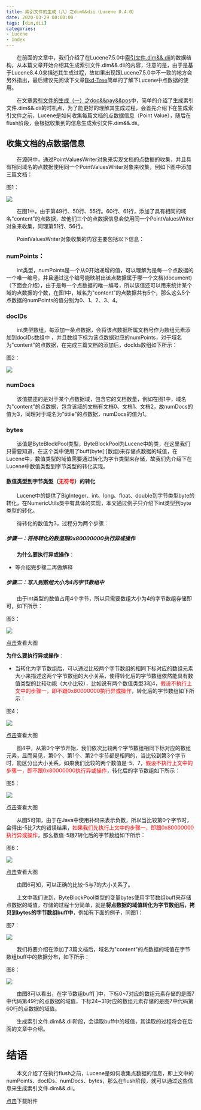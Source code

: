 ```yaml
---
title: 索引文件的生成（八）之dim&&dii（Lucene 8.4.0）
date: 2020-03-29 00:00:00
tags: [dim,dii]
categories:
- Lucene
- Index
---
```


&emsp;&emsp;在前面的文章中，我们介绍了在Lucene7.5.0中[索引文件.dim&&.dii](https://www.amazingkoala.com.cn/Lucene/suoyinwenjian/2019/0424/索引文件之dim&&dii)的数据结构，从本篇文章开始介绍其生成索引文件.dim&&.dii的内容，注意的是，由于是基于Lucene8.4.0来描述其生成过程，故如果出现跟Lucene7.5.0中不一致的地方会另外指出，最后建议先阅读下文章[Bkd-Tree](https://www.amazingkoala.com.cn/Lucene/gongjulei/2019/0422/Bkd-Tree)简单的了解下Lucene中点数据的使用。

&emsp;&emsp;在文章[索引文件的生成（一）之doc&&pay&&pos](https://www.amazingkoala.com.cn/Lucene/Index/2019/1226/索引文件的生成（一）之doc&&pay&&pos)中，简单的介绍了生成索引文件.dim&&.dii的时机点，为了能更好的理解其生成过程，会首先介绍下在生成索引文件之前，Lucene是如何收集每篇文档的点数据信息（Point Value），随后在flush阶段，会根据收集到的信息生成索引文件.dim&&.dii。

## 收集文档的点数据信息

&emsp;&emsp;在源码中，通过PointValuesWriter对象来实现文档的点数据的收集，并且具有相同域名的点数据使用同一个PointValuesWriter对象来收集，例如下图中添加三篇文档：

图1：

<img src="http://www.amazingkoala.com.cn/uploads/lucene/index/索引文件的生成/索引文件的生成（八）/1.png">

&emsp;&emsp;在图1中，由于第49行、50行、55行。60行、61行，添加了具有相同的域名“content”的点数据，故他们三个的点数据信息会使用同一个PointValuesWriter对象来收集，同理第51行、56行。

&emsp;&emsp;PointValuesWriter对象收集的内容主要包括以下信息：

### numPoints： 

&emsp;&emsp;int类型，numPoints是一个从0开始递增的值，可以理解为是每一个点数据的一个唯一编号，并且通过这个编号能映射出该点数据属于哪一个文档(document)（下面会介绍），由于是每一个点数据的唯一编号，所以该值还可以用来统计某个域的点数据的个数，在图1中，域名为"content"的点数据共有5个，那么这么5个点数据的numPoints的值分别为0、1、2、3、4。

### docIDs

&emsp;&emsp;int类型数组，每添加一条点数据，会将该点数据所属文档号作为数组元素添加到docIDs数组中 ，并且数组下标为该点数据对应的numPoints，对于域名为"content"的点数据，在完成三篇文档的添加后，docIds数组如下所示：

图2：

<img src="http://www.amazingkoala.com.cn/uploads/lucene/index/索引文件的生成/索引文件的生成（八）/2.png">

### numDocs

&emsp;&emsp;该值描述的是对于某个点数据域，包含它的文档数量，例如在图1中，域名为"content"的点数据，包含该域的文档有文档0、文档1、文档2，故numDocs的值为3，同理对于域名为"titile"的点数据，numDocs的值为1。

### bytes

&emsp;&emsp;该值是ByteBlockPool类型，ByteBlockPool为Lucene中的类，在这里我们只需要知道，在这个类中使用了buff(byte[ ]数组)来存储点数据的域值，在Lucene中，数值类型的域值需要通过转化为字节类型来存储，故我们先介绍下在Lucene中数值类型到字节类型的转化实现。

#### 数值类型到字节类型（<font color=Red>无符号</font>）的转化

&emsp;&emsp;Lucene中的提供了BigInteger、int、long、float、double到字节类型byte的转化，在NumericUtils类中有具体的实现，本文通过例子只介绍下int类型到byte类型的转化。

&emsp;&emsp;待转化的数值为3，过程分为两个步骤：

##### 步骤一：将待转化的数值跟0x80000000执行异或操作

&emsp;&emsp;**为什么要执行异或操作**：

- 等介绍完步骤二再做解释

##### 步骤二：写入到数组大小为4的字节数组中

&emsp;&emsp;由于int类型的数值占用4个字节，所以只需要数组大小为4的字节数组存储即可，如下所示：

图3：

<img src="http://www.amazingkoala.com.cn/uploads/lucene/index/索引文件的生成/索引文件的生成（八）/3.png">

[点击](http://www.amazingkoala.com.cn/uploads/lucene/index/索引文件的生成/索引文件的生成（八）/inttobyte.html)查看大图

**为什么要执行异或操作**：

- 当转化为字节数组后，可以通过比较两个字节数组的相同下标对应的数组元素大小来描述这两个字节数组的大小关系，使得转化后的字节数组依然能具有数值类型的比较功能（大小比较），比如说有两个数值类型3和4，<font color=Red>假设不执行上文中的步骤一，即不跟0x80000000执行异或操作</font>，转化后的字节数组如下所示：

图4：

<img src="http://www.amazingkoala.com.cn/uploads/lucene/index/索引文件的生成/索引文件的生成（八）/4.png">

[点击](http://www.amazingkoala.com.cn/uploads/lucene/index/索引文件的生成/索引文件的生成（八）/compare3__4.html)查看大图

&emsp;&emsp;图4中，从第0个字节开始，我们依次比较两个字节数组相同下标对应的数组元素，显而易见，第0个、第1个、第2个字节都是相同的，当比较到第3个字节时，能区分出大小关系，如果我们比较的两个数值是-5、7，<font color=Red>假设不执行上文中的步骤一，即不跟0x80000000执行异或操作</font>，转化后的字节数组如下所示：

图5：

<img src="http://www.amazingkoala.com.cn/uploads/lucene/index/索引文件的生成/索引文件的生成（八）/5.png">

[点击](http://www.amazingkoala.com.cn/uploads/lucene/index/索引文件的生成/索引文件的生成（八）/compare-5__7false.html)查看大图

&emsp;&emsp;从图5可知，由于在Java中使用补码来表示负数，所以当比较第0个字节时，会得出-5比7大的错误结果，<font color=Red>如果我们先执行上文中的步骤一，即跟0x80000000执行异或操作</font>，那么数值-5跟7转化后的字节数组如下所示：

图6：

<img src="http://www.amazingkoala.com.cn/uploads/lucene/index/索引文件的生成/索引文件的生成（八）/6.png">

[点击](http://www.amazingkoala.com.cn/uploads/lucene/index/索引文件的生成/索引文件的生成（八）/compare-5__7true.html)查看大图

&emsp;&emsp;由图6可知，可以正确的比较-5与7的大小关系了。

&emsp;&emsp;上文中我们说到，ByteBlockPool类型的变量bytes使用字节数组buff来存储点数据的域值，存储的过程十分简单，就是**将点数据的域值转化为字节数组后，拷贝到bytes的字节数组buff中**，例如有下面的例子，同图1：

图7：

<img src="http://www.amazingkoala.com.cn/uploads/lucene/index/索引文件的生成/索引文件的生成（八）/7.png">

&emsp;&emsp;我们将要介绍在添加了3篇文档后，域名为"content"的点数据的域值在字节数组buff中的数据分布，如下所示：

图8：

<img src="http://www.amazingkoala.com.cn/uploads/lucene/index/索引文件的生成/索引文件的生成（八）/8.png">

&emsp;&emsp;由图8可以看出，在字节数组buff[ ]中，下标0~7对应的数组元素存储的是图7中代码第49行的点数据的域值，下标24~31对应的数组元素存储的是图7中代码第60行的点数据的域值。

&emsp;&emsp;生成索引文件.dim&&.dii阶段，会读取buff中的域值，其读取的过程将会在后面的文章中介绍。

# 结语

&emsp;&emsp;本文介绍了在执行flush之前，Lucene是如何收集点数据的信息，即上文中的numPoints、docIDs、numDocs、bytes，那么在flush阶段，就可以通过这些信息来生成索引文件.dim&&.dii。

[点击](http://www.amazingkoala.com.cn/attachment/Lucene/Index/索引文件的生成/索引文件的生成（八）/索引文件的生成（八）.zip)下载附件